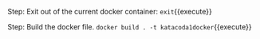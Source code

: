Step:
Exit out of the current docker container:
`exit`{{execute}}

Step:
Build the docker file. 
`docker build . -t katacoda1docker`{{execute}}
